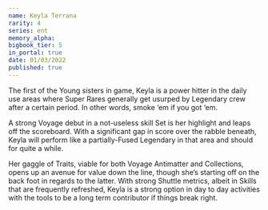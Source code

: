 ```yaml
---
name: Keyla Terrana
rarity: 4
series: ent
memory_alpha:
bigbook_tier: 5
in_portal: true
date: 01/03/2022
published: true
---
```


The first of the Young sisters in game, Keyla is a power hitter in the daily use areas where Super Rares generally get usurped by Legendary crew after a certain period. In other words, smoke ‘em if you got ‘em.

A strong Voyage debut in a not-useless skill Set is her highlight and leaps off the scoreboard. With a significant gap in score over the rabble beneath, Keyla will perform like a partially-Fused Legendary in that area and should for quite a while.

Her gaggle of Traits, viable for both Voyage Antimatter and Collections, opens up an avenue for value down the line, though she’s starting off on the back foot in regards to the latter. With strong Shuttle metrics, albeit in Skills that are frequently refreshed, Keyla is a strong option in day to day activities with the tools to be a long term contributor if things break right.
